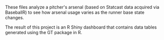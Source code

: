 These files analyze a pitcher's arsenal (based on Statcast data acquired via BaseballR) to see how arsenal usage varies as the runner base state changes.

The result of this project is an R Shiny dashboard that contains data tables generated using the GT package in R.
